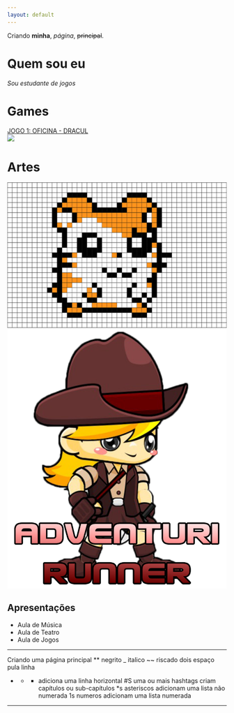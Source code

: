 ```yaml
---
layout: default
---
```


Criando **minha**, _página_,  ~~principal~~.

# Quem sou eu

_Sou estudante de jogos_

# Games

[JOGO 1: OFICINA - DRACUL](https://tayllson.github.io/Dracul1/)   
  [![](jogo1.png)](https://tayllson.github.io/AdventuriRunner/)



# Artes

![](Ramiste.png)
![](Adventuri.png)

## Apresentações
* Aula de Música
* Aula de Teatro
* Aula de Jogos 


 * * * 
 
Criando uma página principal
** negrito
_ italico
~~ riscado
  dois espaço pula linha   
  * * * adiciona uma linha horizontal 
#S uma ou mais hashtags criam capítulos ou sub-capítulos
*s asteriscos adicionam uma lista não numerada 
1s numeros adicionam uma lista numerada

* * * 
